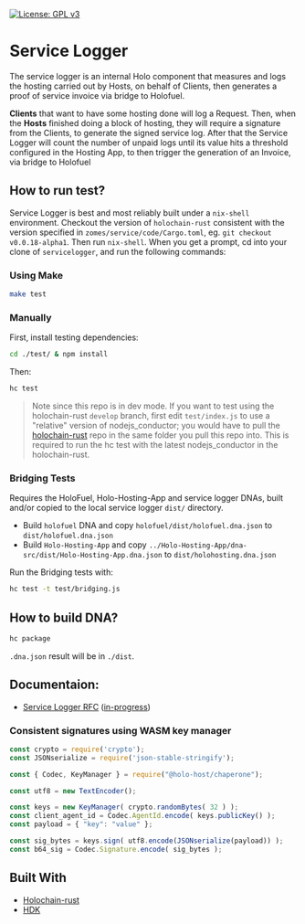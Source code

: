 [![License: GPL v3](https://img.shields.io/badge/License-GPL%20v3-blue.svg)](http://www.gnu.org/licenses/gpl-3.0)

# Service Logger

The service logger is an internal Holo component that measures and logs the hosting carried out by Hosts, on behalf of Clients, then generates a proof of service invoice via bridge to Holofuel.

**Clients** that want to have some hosting done will log a Request. Then, when the **Hosts** finished doing a block of hosting, they will require a signature from the Clients, to generate the signed service log. After that the Service Logger will count the number of unpaid logs until its value hits a threshold configured in the Hosting App, to then trigger the generation of an Invoice, via bridge to Holofuel


## How to run test?

Service Logger is best and most reliably built under a `nix-shell` environment.  Checkout the version
of `holochain-rust` consistent with the version specified in `zomes/service/code/Cargo.toml`,
eg. `git checkout v0.0.18-alpha1`.  Then run `nix-shell`.  When you get a prompt, cd into your clone
of `servicelogger`, and run the following commands:

### Using Make

```bash
make test
```

### Manually
First, install testing dependencies:

```bash
cd ./test/ & npm install
```

Then:

```bash
hc test
```

> Note since this repo is in dev mode.  If you want to test using the holochain-rust `develop` branch, first edit `test/index.js` to use a "relative" version of nodejs_conductor;  you would have to pull the [holochain-rust](https://github.com/holochain/holochain-rust) repo in the same folder you pull this repo into. This is required to run the hc test with the latest nodejs_conductor in the holochain-rust.

### Bridging Tests

Requires the HoloFuel, Holo-Hosting-App and service logger DNAs, built and/or copied to the local service logger `dist/` directory.

- Build `holofuel` DNA and copy `holofuel/dist/holofuel.dna.json` to `dist/holofuel.dna.json`
- Build `Holo-Hosting-App` and copy `../Holo-Hosting-App/dna-src/dist/Holo-Hosting-App.dna.json` to `dist/holohosting.dna.json`

Run the Bridging tests with:
```bash
hc test -t test/bridging.js
```


## How to build DNA?
```bash
hc package
```

`.dna.json` result will be in `./dist`.


## Documentaion:

- [Service Logger RFC](https://github.com/Holo-Host/rfcs/blob/master/service-logger/README.md) ([in-progress](https://github.com/Holo-Host/rfcs/pull/31))

### Consistent signatures using WASM key manager

```javascript
const crypto = require('crypto');
const JSONserialize = require('json-stable-stringify');

const { Codec, KeyManager } = require("@holo-host/chaperone");

const utf8 = new TextEncoder();

const keys = new KeyManager( crypto.randomBytes( 32 ) );
const client_agent_id = Codec.AgentId.encode( keys.publicKey() );
const payload = { "key": "value" };

const sig_bytes = keys.sign( utf8.encode(JSONserialize(payload)) );
const b64_sig = Codec.Signature.encode( sig_bytes );
```


## Built With
* [Holochain-rust](https://github.com/holochain/holochain-rust)
* [HDK](https://developer.holochain.org/api/latest/hdk/)

